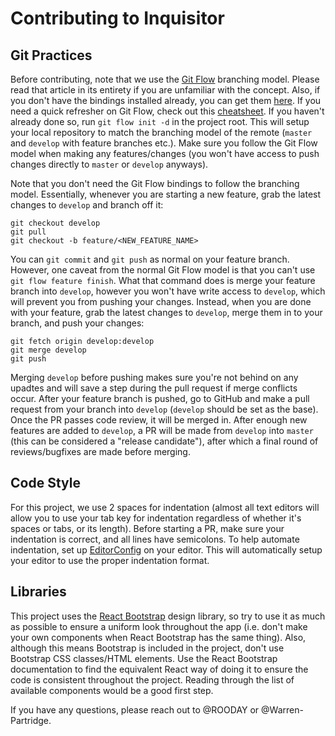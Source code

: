 # Contributing to Inquisitor
## Git Practices
Before contributing, note that we use the [Git Flow](https://nvie.com/posts/a-successful-git-branching-model/) branching model. Please read that article in its entirety if you are unfamiliar with the concept. Also, if you don't have the bindings installed already, you can get them [here](https://github.com/nvie/gitflow/wiki/Installation). If you need a quick refresher on Git Flow, check out this [cheatsheet](https://danielkummer.github.io/git-flow-cheatsheet/). If you haven't already done so, run `git flow init -d` in the project root. This will setup your local repository to match the branching model of the remote (`master` and `develop` with feature branches etc.). Make sure you follow the Git Flow model when making any features/changes (you won't have access to push changes directly to `master` or `develop` anyways). 

Note that you don't need the Git Flow bindings to follow the branching model. Essentially, whenever you are starting a new feature, grab the latest changes to `develop` and branch off it:
```
git checkout develop
git pull
git checkout -b feature/<NEW_FEATURE_NAME>
```

You can `git commit` and `git push` as normal on your feature branch. However, one caveat from the normal Git Flow model is that you can't use `git flow feature finish`. What that command does is merge your feature branch into `develop`, however you won't have write access to `develop`, which will prevent you from pushing your changes. Instead, when you are done with your feature, grab the latest changes to `develop`, merge them in to your branch, and push your changes:
```
git fetch origin develop:develop
git merge develop
git push
```

Merging `develop` before pushing makes sure you're not behind on any upadtes and will save a step during the pull request if merge conflicts occur. After your feature branch is pushed, go to GitHub and make a pull request from your branch into `develop` (`develop` should be set as the base). Once the PR passes code review, it will be merged in. After enough new features are added to `develop`, a PR will be made from `develop` into `master` (this can be considered a "release candidate"), after which a final round of reviews/bugfixes are made before merging.

## Code Style
For this project, we use 2 spaces for indentation (almost all text editors will allow you to use your tab key for indentation regardless of whether it's spaces or tabs, or its length). Before starting a PR, make sure your indentation is correct, and all lines have semicolons. To help automate indentation, set up [EditorConfig](https://editorconfig.org/) on your editor. This will automatically setup your editor to use the proper indentation format.

## Libraries
This project uses the [React Bootstrap](https://react-bootstrap.github.io/) design library, so try to use it as much as possible to ensure a uniform look throughout the app (i.e. don't make your own components when React Bootstrap has the same thing). Also, although this means Bootstrap is included in the project, don't use Bootstrap CSS classes/HTML elements. Use the React Bootstrap documentation to find the equivalent React way of doing it to ensure the code is consistent throughout the project. Reading through the list of available components would be a good first step.

If you have any questions, please reach out to @ROODAY or @Warren-Partridge.
